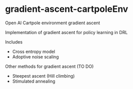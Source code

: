# gradient-ascent-cartpoleEnv
Open AI Cartpole environment gradient ascent

Implementation of gradient ascent for policy learning in DRL

Includes 
- Cross entropy model 
- Adoptive noise scaling

Other methods for gradient ascent (TO DO)
- Steepest ascent (Hill climbing)
- Stimulated annealing

